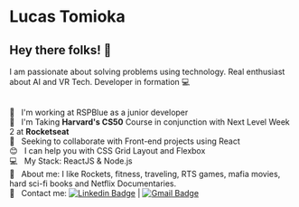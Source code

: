 # Lucas Tomioka

## Hey there folks! 👋
I am passionate about solving problems using technology. Real enthusiast about AI and VR Tech.
Developer in formation :computer:

 <br/> :office:         &nbsp; I'm working at RSPBlue as a junior developer
 <br/> :rocket:         &nbsp; I'm Taking **Harvard's CS50** Course in conjunction with Next Level Week 2 at **Rocketseat**
 <br/> :purple_heart:   &nbsp; Seeking to collaborate with Front-end projects using React
 <br/> :blush:          &nbsp; I can help you with CSS Grid Layout and Flexbox
 <br/> :computer:       &nbsp; My Stack: ReactJS & Node.js
 <br/> :speech_balloon: &nbsp; About me: I like Rockets, fitness, traveling, RTS games, mafia movies, hard sci-fi books and Netflix Documentaries.
 <br/> :email:          &nbsp; Contact me: [![Linkedin Badge](https://img.shields.io/badge/-LucasTomioka-blue?style=flat-square&logo=Linkedin&logoColor=white&link=https://www.linkedin.com/in/lucas-tomioka-048772157//)](https://www.linkedin.com/in/lucas-tomioka-048772157/) 
| 
[![Gmail Badge](https://img.shields.io/badge/-lucastomioka1910@gmail.com-c14438?style=flat-square&logo=Gmail&logoColor=white&link=mailto:lucastomioka1910@gmail.com)](mailto:lucastomioka1910@gmail.com)
